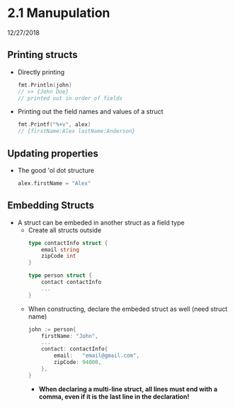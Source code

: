 # 2.1 Manupulation
12/27/2018

## Printing structs
* Directly printing
    ```go
    fmt.Println(john)
    // >> {John Doe}
    // printed out in order of fields
    ```
* Printing out the field names and values of a struct
    ```go
    fmt.Printf("%+v", alex)
    // {firstName:Alex lastName:Anderson}
    ```

## Updating properties
* The good 'ol dot structure
    ```go
    alex.firstName = "Alex"
    ```
## Embedding Structs
* A struct can be embeded in another struct as a field type
    - Create all structs outside
        ```go
        type contactInfo struct {
            email string
            zipCode int
        }

        type person struct {
            contact contactInfo
            ...
        }
        ```
    - When constructing, declare the embeded struct as well (need struct name)
        ```go
        john := person{
	        firstName: "John",
            ...
            contact: contactInfo{
                email:   "email@gmail.com",
                zipCode: 94000,
		    },
        }
        ```
        * **When declaring a multi-line struct, all lines must end with a comma, even if it is the last line in the declaration!**